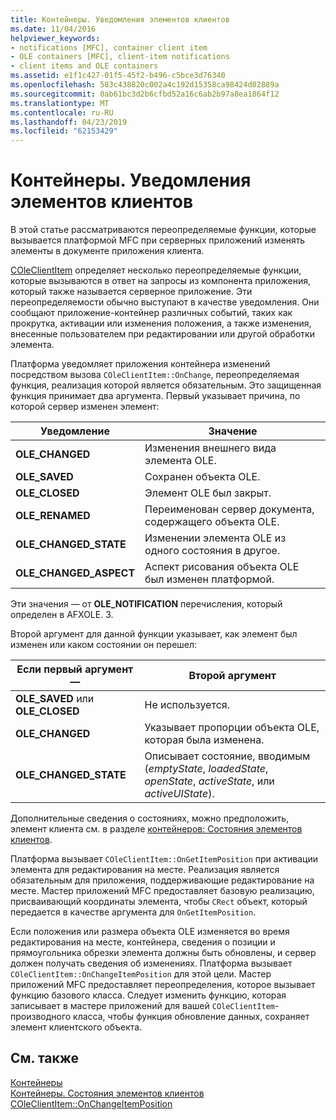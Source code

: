 ```yaml
---
title: Контейнеры. Уведомления элементов клиентов
ms.date: 11/04/2016
helpviewer_keywords:
- notifications [MFC], container client item
- OLE containers [MFC], client-item notifications
- client items and OLE containers
ms.assetid: e1f1c427-01f5-45f2-b496-c5bce3d76340
ms.openlocfilehash: 583c438820c002a4c192d15358ca98424d02889a
ms.sourcegitcommit: 0ab61bc3d2b6cfbd52a16c6ab2b97a8ea1864f12
ms.translationtype: MT
ms.contentlocale: ru-RU
ms.lasthandoff: 04/23/2019
ms.locfileid: "62153429"
---
```

# <a name="containers-client-item-notifications"></a>Контейнеры. Уведомления элементов клиентов

В этой статье рассматриваются переопределяемые функции, которые вызывается платформой MFC при серверных приложений изменять элементы в документе приложения клиента.

[COleClientItem](../mfc/reference/coleclientitem-class.md) определяет несколько переопределяемые функции, которые вызываются в ответ на запросы из компонента приложения, который также называется серверное приложение. Эти переопределяемости обычно выступают в качестве уведомления. Они сообщают приложение-контейнер различных событий, таких как прокрутка, активации или изменения положения, а также изменения, внесенные пользователем при редактировании или другой обработки элемента.

Платформа уведомляет приложения контейнера изменений посредством вызова `COleClientItem::OnChange`, переопределяемая функция, реализация которой является обязательным. Это защищенная функция принимает два аргумента. Первый указывает причина, по которой сервер изменен элемент:

|Уведомление|Значение|
|------------------|-------------|
|**OLE_CHANGED**|Изменения внешнего вида элемента OLE.|
|**OLE_SAVED**|Сохранен объекта OLE.|
|**OLE_CLOSED**|Элемент OLE был закрыт.|
|**OLE_RENAMED**|Переименован сервер документа, содержащего объекта OLE.|
|**OLE_CHANGED_STATE**|Изменении элемента OLE из одного состояния в другое.|
|**OLE_CHANGED_ASPECT**|Аспект рисования объекта OLE был изменен платформой.|

Эти значения — от **OLE_NOTIFICATION** перечисления, который определен в AFXOLE. З.

Второй аргумент для данной функции указывает, как элемент был изменен или каком состоянии он перешел:

|Если первый аргумент —|Второй аргумент|
|----------------------------|---------------------|
|**OLE_SAVED** или **OLE_CLOSED**|Не используется.|
|**OLE_CHANGED**|Указывает пропорции объекта OLE, которая была изменена.|
|**OLE_CHANGED_STATE**|Описывает состояние, вводимым (*emptyState*, *loadedState*, *openState*, *activeState*, или  *activeUIState*).|

Дополнительные сведения о состояниях, можно предположить, элемент клиента см. в разделе [контейнеров: Состояния элементов клиентов](../mfc/containers-client-item-states.md).

Платформа вызывает `COleClientItem::OnGetItemPosition` при активации элемента для редактирования на месте. Реализация является обязательным для приложения, поддерживающие редактирование на месте. Мастер приложений MFC предоставляет базовую реализацию, присваивающий координаты элемента, чтобы `CRect` объект, который передается в качестве аргумента для `OnGetItemPosition`.

Если положения или размера объекта OLE изменяется во время редактирования на месте, контейнера, сведения о позиции и прямоугольника обрезки элемента должны быть обновлены, и сервер должен получать сведения об изменениях. Платформа вызывает `COleClientItem::OnChangeItemPosition` для этой цели. Мастер приложений MFC предоставляет переопределения, которое вызывает функцию базового класса. Следует изменить функцию, которая записывает в мастере приложений для вашей `COleClientItem`-производного класса, чтобы функция обновление данных, сохраняет элемент клиентского объекта.

## <a name="see-also"></a>См. также

[Контейнеры](../mfc/containers.md)<br/>
[Контейнеры. Состояния элементов клиентов](../mfc/containers-client-item-states.md)<br/>
[COleClientItem::OnChangeItemPosition](../mfc/reference/coleclientitem-class.md#onchangeitemposition)
